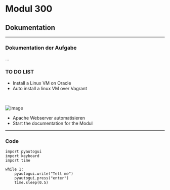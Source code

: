 # Modul 300
## Dokumentation

---

###  Dokumentation der Aufgabe

...

### TO DO LIST

- Install a Linux VM on Oracle
- Auto install a linux VM over Vagrant

<br>

![image](https://github.com/ImSlacking/Modul300/assets/70324314/f92321d5-9044-428b-a44a-7e66db4f1bfa)
<br>

- Apache Webserver automatisieren
- Start the documentation for the Modul

---

### Code

```
import pyautogui
import keyboard
import time

while 1:
    pyautogui.write("Tell me")
    pyautogui.press("enter")
    time.sleep(0.5)
```

